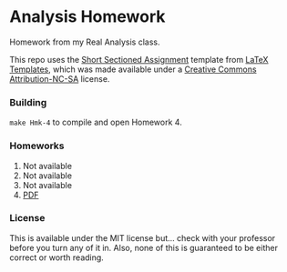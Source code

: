 Analysis Homework
=================
Homework from my Real Analysis class.

This repo uses the [Short Sectioned Assignment](http://www.latextemplates.com/template/short-sectioned-assignment) template from [LaTeX Templates](http://www.latextemplates.com/), which was made available under a [Creative Commons Attribution-NC-SA](http://creativecommons.org/licenses/by-nc-sa/3.0/) license.

### Building

`make Hmk-4` to compile and open Homework 4.

### Homeworks

1. Not available
2. Not available
3. Not available
4. [PDF](https://github.com/robertdfrench/analysis-homework/blob/master/Hmk-4.pdf?raw=true)

### License

This is available under the MIT license but... check with your professor before you turn any of it in. Also, none of this is guaranteed to be either correct or worth reading.
